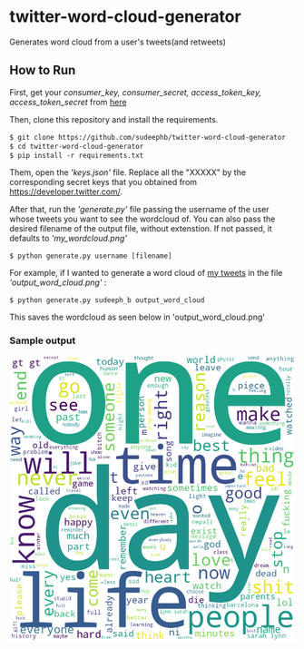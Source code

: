# twitter-word-cloud-generator
Generates word cloud from a user's tweets(and retweets)

## How to Run
First, get your *consumer_key, consumer_secret, access_token_key, access_token_secret* from [here](https://developer.twitter.com/en/docs/authentication/oauth-1-0a)

Then, clone this repository and install the requirements.

```
$ git clone https://github.com/sudeephb/twitter-word-cloud-generator
$ cd twitter-word-cloud-generator
$ pip install -r requirements.txt
```

Them, open the <i> 'keys.json' </i> file. Replace all the "XXXXX" by the corresponding secret keys that you obtained from https://developer.twitter.com/.   

After that, run the <i> 'generate.py' </i> file passing the username of the user whose tweets you want to see the wordcloud of. You can also pass the desired
filename of the output file, without extenstion. If not passed, it defaults to <i> 'my_wordcloud.png' </i>

```
$ python generate.py username [filename]
```

For example, if I wanted to generate a word cloud of [my tweets](https://twitter.com/sudeeph_b) in the file <i>'output_word_cloud.png'</i> : 

```
$ python generate.py sudeeph_b output_word_cloud
```

This saves the wordcloud as seen below in 'output_word_cloud.png'

### Sample output

![Sample output](https://github.com/sudeephb/twitter-word-cloud-generator/blob/main/output_word_cloud.png?raw=true)
